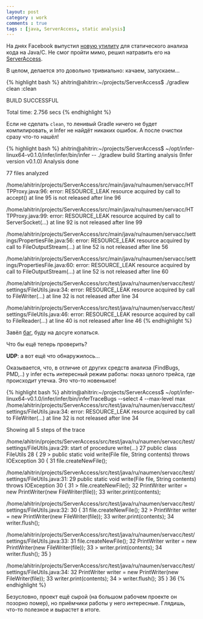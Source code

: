 ```yaml
---
layout: post
category : work
comments : true
tags : [java, ServerAccess, static analysis]
---
```


На днях Facebook выпустил [новую утилиту](http://fbinfer.com/) для статического анализа кода на Java/C.
Не смог пройти мимо, решил натравить его на [ServerAccess](https://github.com/apatrushev/ServerAccess).

В целом, делается это довольно тривиально: качаем, запускаем...

{% highlight bash %}
ahitrin@ahitrin:~/projects/ServerAccess$ ./gradlew clean
:clean

BUILD SUCCESSFUL

Total time: 2.756 secs
{% endhighlight %}

Если не сделать `clean`, то ленивый Gradle ничего не будет компилировать, и Infer не найдёт никаких ошибок.
А после очистки сразу что-то нашёл!

{% highlight bash %}
ahitrin@ahitrin:~/projects/ServerAccess$ ~/opt/infer-linux64-v0.1.0/infer/infer/bin/infer -- ./gradlew build
Starting analysis (Infer version v0.1.0)
Analysis done

77 files analyzed


/home/ahitrin/projects/ServerAccess/src/main/java/ru/naumen/servacc/HTTPProxy.java:96: error: RESOURCE_LEAK
   resource acquired by call to accept() at line 95 is not released after line 96

/home/ahitrin/projects/ServerAccess/src/main/java/ru/naumen/servacc/HTTPProxy.java:99: error: RESOURCE_LEAK
   resource acquired by call to ServerSocket(...) at line 92 is not released after line 99

/home/ahitrin/projects/ServerAccess/src/main/java/ru/naumen/servacc/settings/PropertiesFile.java:56: error: RESOURCE_LEAK
   resource acquired by call to FileOutputStream(...) at line 52 is not released after line 56

/home/ahitrin/projects/ServerAccess/src/main/java/ru/naumen/servacc/settings/PropertiesFile.java:60: error: RESOURCE_LEAK
   resource acquired by call to FileOutputStream(...) at line 52 is not released after line 60

/home/ahitrin/projects/ServerAccess/src/test/java/ru/naumen/servacc/test/settings/FileUtils.java:34: error: RESOURCE_LEAK
   resource acquired by call to FileWriter(...) at line 32 is not released after line 34

/home/ahitrin/projects/ServerAccess/src/test/java/ru/naumen/servacc/test/settings/FileUtils.java:46: error: RESOURCE_LEAK
   resource acquired by call to FileReader(...) at line 40 is not released after line 46
{% endhighlight %}

Завёл [баг](https://github.com/apatrushev/ServerAccess/issues/58), буду на досуге копаться.

Что бы ещё теперь проверить?

**UDP**: а вот ещё что обнаружилось...

Оказывается, что, в отличие от других средств анализа (FindBugs, PMD,..) у infer есть интересный режим работы: показ целого трейса, где происходит утечка.
Это что-то новенькое!

{% highlight bash %}
ahitrin@ahitrin:~/projects/ServerAccess$ ~/opt/infer-linux64-v0.1.0/infer/infer/bin/inferTraceBugs --select 4 --max-level max
/home/ahitrin/projects/ServerAccess/src/test/java/ru/naumen/servacc/test/settings/FileUtils.java:34: error: RESOURCE_LEAK
   resource acquired by call to FileWriter(...) at line 32 is not released after line 34

Showing all 5 steps of the trace

/home/ahitrin/projects/ServerAccess/src/test/java/ru/naumen/servacc/test/settings/FileUtils.java:29: start of procedure write(...)
27   public class FileUtils
28   {
29 >     public static void write(File file, String contents) throws IOException
30       {
31           file.createNewFile();

/home/ahitrin/projects/ServerAccess/src/test/java/ru/naumen/servacc/test/settings/FileUtils.java:31:
29       public static void write(File file, String contents) throws IOException
30       {
31 >         file.createNewFile();
32           PrintWriter writer = new PrintWriter(new FileWriter(file));
33           writer.print(contents);

/home/ahitrin/projects/ServerAccess/src/test/java/ru/naumen/servacc/test/settings/FileUtils.java:32:
30       {
31           file.createNewFile();
32 >         PrintWriter writer = new PrintWriter(new FileWriter(file));
33           writer.print(contents);
34           writer.flush();

/home/ahitrin/projects/ServerAccess/src/test/java/ru/naumen/servacc/test/settings/FileUtils.java:33:
31           file.createNewFile();
32           PrintWriter writer = new PrintWriter(new FileWriter(file));
33 >         writer.print(contents);
34           writer.flush();
35       }

/home/ahitrin/projects/ServerAccess/src/test/java/ru/naumen/servacc/test/settings/FileUtils.java:34:
32           PrintWriter writer = new PrintWriter(new FileWriter(file));
33           writer.print(contents);
34 >         writer.flush();
35       }
36
{% endhighlight %}

Безусловно, проект ещё сырой (на большом рабочем проекте он позорно помер), но приёмчики работы у него интересные.
Глядишь, что-то полезное и вырастет в итоге.
